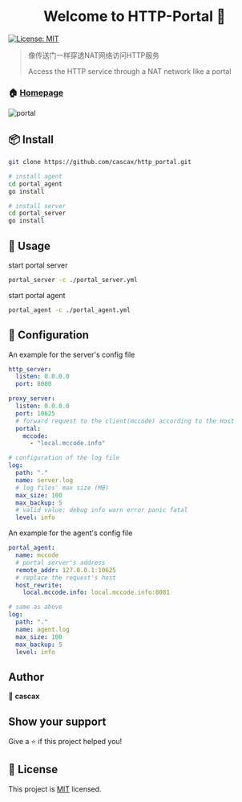 <h1 align="center">Welcome to HTTP-Portal 👋</h1>
<p>
  <a href="https://github.com/cascax/http_portal/blob/master/LICENSE">
    <img alt="License: MIT" src="https://img.shields.io/badge/License-MIT-yellow.svg" target="_blank" />
  </a>
</p>

> 像传送门一样穿透NAT网络访问HTTP服务
>
> Access the HTTP service through a NAT network like a portal

### 🏠 [Homepage](https://github.com/cascax/http_portal)

![portal](https://user-images.githubusercontent.com/7347114/60699454-84f91200-9f26-11e9-8c83-f9cc20140eb5.png)

## 📦 Install

```sh
git clone https://github.com/cascax/http_portal.git

# install agent
cd portal_agent
go install

# install server
cd portal_server
go install
```

## 🚀 Usage

start portal server

```sh
portal_server -c ./portal_server.yml
```

start portal agent

```sh
portal_agent -c ./portal_agent.yml
```

## 🔧 Configuration

An example for the server's config file

```yaml
http_server:
  listen: 0.0.0.0
  port: 8080

proxy_server:
  listen: 0.0.0.0
  port: 10625
  # forward request to the client(mccode) according to the Host
  portal:
    mccode:
      - "local.mccode.info"

# configuration of the log file
log:
  path: "."
  name: server.log
  # log files' max size (MB)
  max_size: 100
  max_backup: 5
  # valid value: debug info warn error panic fatal
  level: info
```

An example for the agent's config file

```yaml
portal_agent:
  name: mccode
  # portal server's address
  remote_addr: 127.0.0.1:10625
  # replace the request's host
  host_rewrite:
    local.mccode.info: local.mccode.info:8081

# same as above
log:
  path: "."
  name: agent.log
  max_size: 100
  max_backup: 5
  level: info
```

## Author

👤 **cascax**


## Show your support

Give a ⭐️ if this project helped you!

## 📝 License

This project is [MIT](https://github.com/cascax/http_portal/blob/master/LICENSE) licensed.

